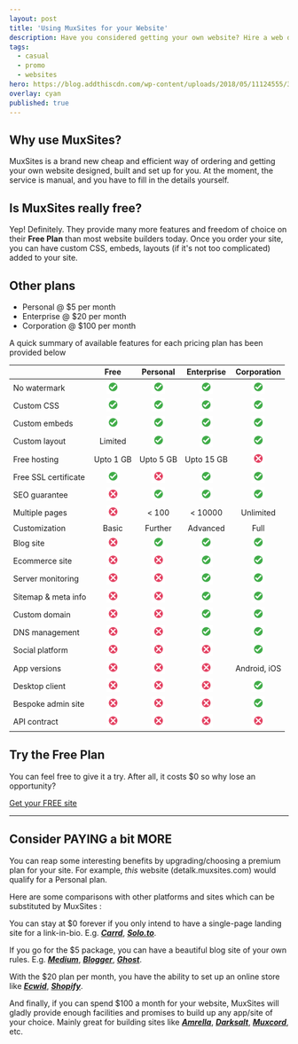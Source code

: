 ```yaml
---
layout: post
title: 'Using MuxSites for your Website'
description: Have you considered getting your own website? Hire a web developer for $0 and onwards!
tags:
  - casual
  - promo
  - websites
hero: https://blog.addthiscdn.com/wp-content/uploads/2018/05/11124555/3-Things-Great-Websites-Have-in-Common1-672x372.png
overlay: cyan
published: true
---
```


## Why use MuxSites?
MuxSites is a brand new cheap and efficient way of ordering and getting your own website designed, built and set up for you. At the moment, the service is manual, and you have to fill in the details yourself.

## Is MuxSites really free?
Yep! Definitely. They provide many more features and freedom of choice on their **Free Plan** than most website builders today. Once you order your site, you can have custom CSS, embeds, layouts (if it's not too complicated) added to your site.

<!-- A summary of the **Free Plan** on MuxSites :
![](../images/circletick.png) No watermark
![](../images/circletick.png) Custom CSS
![](../images/circletick.png) Custom embeds
![](../images/circletick.png) Custom layout (depends on complexity)
![](../images/circletick.png) Free hosting (upto 1 GB)
![](../images/circletick.png) Free subdomain `[yoursitename].muxsites.com`, e.g. detalk.muxsites.com, amrella.muxsites.com
![](../images/circlecross.png) Free SSL certificate (https)
![](../images/circlecross.png) SEO guarantee
![](../images/circlecross.png) Multiple pages
![](../images/circlecross.png) Further customization -->

## Other plans
* Personal @ $5 per month
* Enterprise @ $20 per month
* Corporation @ $100 per month

A quick summary of available features for each pricing plan has been provided below

| | Free | Personal | Enterprise | Corporation |
|     :---      |     :---:      |     :---:      |     :---:     |     :---:     |
| No watermark   | ![](../images/circletick.png)     | ![](../images/circletick.png)    | ![](../images/circletick.png) | ![](../images/circletick.png) |
| Custom CSS     | ![](../images/circletick.png) | ![](../images/circletick.png) | ![](../images/circletick.png) | ![](../images/circletick.png) |
| Custom embeds     | ![](../images/circletick.png) | ![](../images/circletick.png) | ![](../images/circletick.png) | ![](../images/circletick.png) |
| Custom layout     | Limited | ![](../images/circletick.png) | ![](../images/circletick.png) | ![](../images/circletick.png) |
| Free hosting | Upto 1 GB | Upto 5 GB | Upto 15 GB | ![](../images/circlecross.png) |
| Free SSL certificate | ![](../images/circletick.png) | ![](../images/circlecross.png) | ![](../images/circletick.png) | ![](../images/circletick.png) |
| SEO guarantee | ![](../images/circlecross.png) | ![](../images/circletick.png) | ![](../images/circletick.png) | ![](../images/circletick.png) |
| Multiple pages | ![](../images/circlecross.png) | < 100 | < 10000 | Unlimited |
| Customization | Basic | Further | Advanced | Full |
| Blog site | ![](../images/circlecross.png) | ![](../images/circletick.png) | ![](../images/circletick.png) | ![](../images/circletick.png) |
| Ecommerce site | ![](../images/circlecross.png) | ![](../images/circlecross.png) | ![](../images/circletick.png) | ![](../images/circletick.png) |
| Server monitoring | ![](../images/circlecross.png) | ![](../images/circlecross.png) | ![](../images/circletick.png) | ![](../images/circletick.png) |
| Sitemap & meta info | ![](../images/circlecross.png) | ![](../images/circlecross.png) | ![](../images/circletick.png) | ![](../images/circletick.png) |
| Custom domain | ![](../images/circlecross.png) | ![](../images/circlecross.png) | ![](../images/circletick.png) | ![](../images/circletick.png) |
| DNS management | ![](../images/circlecross.png) | ![](../images/circlecross.png) | ![](../images/circletick.png) | ![](../images/circletick.png) |
| Social platform | ![](../images/circlecross.png) | ![](../images/circlecross.png) | ![](../images/circlecross.png) | ![](../images/circletick.png) |
| App versions | ![](../images/circlecross.png) | ![](../images/circlecross.png) | ![](../images/circlecross.png) | Android, iOS |
| Desktop client | ![](../images/circlecross.png) | ![](../images/circlecross.png) | ![](../images/circlecross.png) | ![](../images/circletick.png) |
| Bespoke admin site | ![](../images/circlecross.png) | ![](../images/circlecross.png) | ![](../images/circlecross.png) | ![](../images/circletick.png) |
| API contract | ![](../images/circlecross.png) | ![](../images/circlecross.png) | ![](../images/circlecross.png) | ![](../images/circlecross.png) |

<!-- ![](../images/circletick.png) Everything from **Free**
![](../images/circletick.png) SEO guarantee
![](../images/circletick.png) Multiple pages
![](../images/circletick.png) Blog site
![](../images/circletick.png) Hosting (upto 5 GB)
![](../images/circletick.png) Further customization
![](../images/circlecross.png) Ecommerce site
![](../images/circlecross.png) Server monitoring
![](../images/circlecross.png) Sitemap and meta info



* ![](../images/circletick.png) Everything from **Personal**
* ![](../images/circletick.png) Hosting (upto 15 GB)
* ![](../images/circletick.png) Ecommerce site
* ![](../images/circletick.png) Full customization
* ![](../images/circletick.png) Server monitoring
* ![](../images/circletick.png) Sitemap and meta info
* ![](../images/circletick.png) Custom domain (`[anyname].com`,`[anyname].org`)
* ![](../images/circletick.png) DNS management
* ![](../images/circlecross.png) Social platform
* ![](../images/circlecross.png) App versions
* ![](../images/circlecross.png) Bespoke admin software/site



![](../images/circletick.png) Everything from **Enterprise**
![](../images/circletick.png) Social platform
![](../images/circletick.png) Webapp included
![](../images/circletick.png) Android app version
![](../images/circletick.png) iOS app version
![](../images/circletick.png) Desktop client
![](../images/circletick.png) Bespoke admin software/site
![](../images/circletick.png) Any extra features -->

## Try the Free Plan
You can feel free to give it a try. After all, it costs $0 so why lose an opportunity?

[Get your FREE site](https://muxworks.gumroad.com/l/free-site)

------

## Consider PAYING a bit MORE
You can reap some interesting benefits by upgrading/choosing a premium plan for your site. For example, *this* website (detalk.muxsites.com) would qualify for a Personal plan.

Here are some comparisons with other platforms and sites which can be substituted by MuxSites :

You can stay at $0 forever if you only intend to have a single-page landing site for a link-in-bio. E.g. [***Carrd***](https://carrd.co/), [***Solo.to***](https://solo.to/).

If you go for the $5 package, you can have a beautiful blog site of your own rules. E.g. [***Medium***](https://medium.com/), [***Blogger***](https://blogger.com), [***Ghost***](https://ghost.org).

With the $20 plan per month, you have the ability to set up an online store like [***Ecwid***](https://www.ecwid.com/), [***Shopify***](https://www.shopify.ca/).

And finally, if you can spend $100 a month for your website, MuxSites will gladly provide enough facilities and promises to build up any app/site of your choice. Mainly great for building sites like [***Amrella***](https://amrella.muxworks.com), [***Darksalt***](https://darksalt.bubbleapps.io), [***Muxcord***](https://muxcord.apps.muxworks.com), etc.

